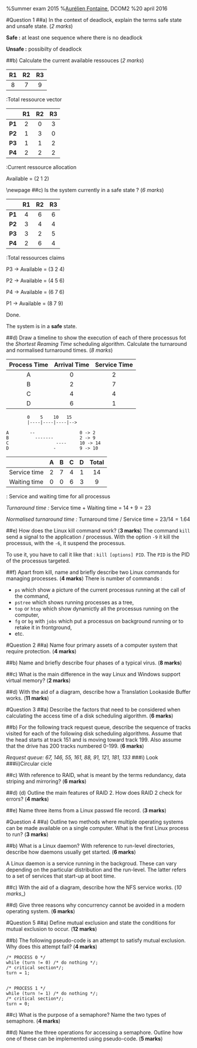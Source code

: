 %Summer exam 2015
%[Aurélien Fontaine](mailto:aurelien.fontaine@mycit.ie), DCOM2
%20 april 2016

#Question 1
##a) In the context of deadlock, explain the terms safe state and unsafe state. (_2 marks_)

__Safe :__ at least one sequence where there is no deadlock

__Unsafe :__ possibilty of deadlock

##b) Calculate the current available ressouces (_2 marks_)

| __R1__ | __R2__ | __R3__ |
|:------:|:------:|:------:|
|    8   |    7   |    9   |

:Total ressource vector

|        | __R1__ | __R2__ | __R3__ |
|:------:|:------:|:------:|:------:|
| __P1__ |    2   |    0   |    3   |
| __P2__ |    1   |    3   |    0   |
| __P3__ |    1   |    1   |    2   |
| __P4__ |    2   |    2   |    2   |

:Current ressource allocation

Available = (2 1 2)

\newpage
##c) Is the system currently in a safe state ? (_6 marks_)

|        | __R1__ | __R2__ | __R3__ |
|:------:|:------:|:------:|:------:|
| __P1__ |    4   |    6   |    6   |
| __P2__ |    3   |    4   |    4   |
| __P3__ |    3   |    2   |    5   |
| __P4__ |    2   |    6   |    4   |

:Total ressources claims

P3 -> Available = (3 2 4)

P2 -> Available = (4 5 6)

P4 -> Available = (6 7 6)

P1 -> Available = (8 7 9)

Done.

The system is in a __safe__ state.

##d) Draw a timeline to show the execution of each of there processus fot the _Shortest Reaming Time_ scheduling algorithm. Calculate the turnaround and normalised turnaround times. (_8 marks_)

| __Process Time__ | __Arrival Time__ | __Service Time__|
|:----------------:|:----------------:|:---------------:|
|        A         |        0         |        2        |
|        B         |        2         |        7        |
|        C         |        4         |        4        |
|        D         |        6         |        1        |

```
        0    5    10   15
        |----|----|----|-->

A        --                 0 -> 2
B          -------          2 -> 9
C                  ----     10 -> 14
D                 -         9 -> 10
```

|              |  A  |  B  |  C  |  D  | Total |
| :----------: | :-: | :-: | :-: | :-: | :---: |
| Service time |  2  |  7  |  4  |  1  |  14   |
| Waiting time |  0  |  0  |  6  |  3  |   9   |

: Service and waiting time for all processus

_Turnaround time :_ Service time + Waiting time = $14 + 9 = 23$

_Normalised turnaround time :_ Turnaround time / Service time = $23 / 14 = 1.64$


##e) How does the Linux kill command work? (__3 marks__)
The command `kill` send a signal to the application / processus. With the option
`-9` it kill the processus, with the `-6`, it suspend the processus.

To use it, you have to call it like that : `kill [options] PID`. The `PID` is the
PID of the processus targeted.

##f) Apart from kill, name and briefly describe two Linux commands for managing processes. (__4 marks__)
There is number of commands :

- `ps` which show a picture of the current processus running at the call of the
command,
- `pstree` which shows running processes as a tree,
- `top` or `htop` which show dynamictly all the processus running on the
computer,
- `fg` or `bg` with `jobs` which put a processus on background running or to retake it in
frontground,
- etc.

#Question 2
##a) Name four primary assets of a computer system that require protection. (__4 marks__)

##b) Name and briefly describe four phases of a typical virus. (__8 marks__)

##c) What is the main difference in the way Linux and Windows support virtual memory? (__2 marks__)

##d) With the aid of a diagram, describe how a Translation Lookaside Buffer works. (__11 marks__)

#Question 3
##a) Describe the factors that need to be considered when calculating the access time of a disk scheduling algorithm. (__6 marks__)

##b) For the following track request queue, describe the sequence of tracks visited for each of the following disk scheduling algorithms. Assume that the head starts at track 151 and is moving toward track 199. Also assume that the drive has 200 tracks numbered 0-199. (__6 marks__)

_Request queue: 67, 146, 55, 161, 88, 91, 121, 181, 133_
###i) Look
###ii)Circular cicle

##c) With reference to RAID, what is meant by the terms redundancy, data striping and mirroring? (__6 marks__)

##d) (d) Outline the main features of RAID 2. How does RAID 2 check for errors? (__4 marks__)

##e) Name three items from a Linux passwd file record. (__3 marks__)

#Question 4
##a) Outline two methods where multiple operating systems can be made available on a single computer. What is the first Linux process to run? (__3 marks__)

##b) What is a Linux daemon? With reference to run-level directories, describe how daemons usually get started. (__6 marks__)

A Linux daemon is a service running in the backgroud. These can vary depending
on the particular distribution and the run-level. The latter refers to a set of
services that start-up at boot time.

##c) With the aid of a diagram, describe how the NFS service works. (_10 marks__)

##d) Give three reasons why concurrency cannot be avoided in a modern operating system. (__6 marks__)

#Question 5
##a) Define mutual exclusion and state the conditions for mutual exclusion to occur. (__12 marks__)

##b) The following pseudo-code is an attempt to satisfy mutual exclusion. Why does this attempt fail? (__4 marks__)

~~~~ {#mycode .c .numberLines}
/* PROCESS 0 */
while (turn != 0) /* do nothing */;
/* critical section*/;
turn = 1;


/* PROCESS 1 */
while (turn != 1) /* do nothing */;
/* critical section*/;
turn = 0;
~~~~

##c) What is the purpose of a semaphore?  Name the two types of semaphore. (__4 marks__)

##d) Name the three operations for accessing a semaphore. Outline how one of these can be implemented using pseudo-code. (__5 marks__)
